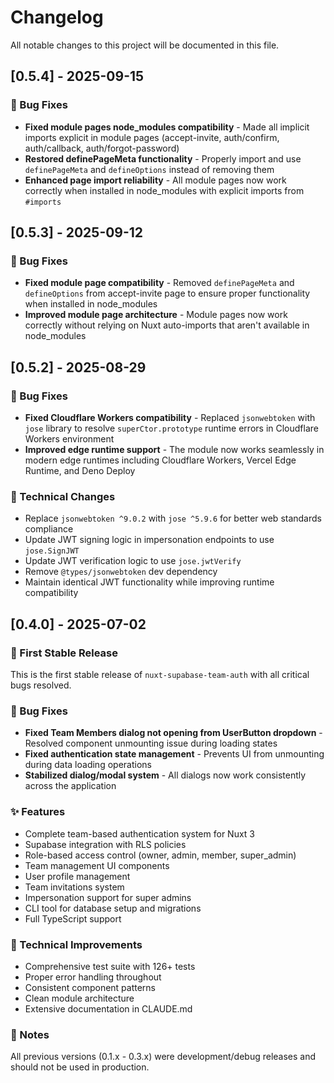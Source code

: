 # Changelog

All notable changes to this project will be documented in this file.

## [0.5.4] - 2025-09-15

### 🐛 Bug Fixes

- **Fixed module pages node_modules compatibility** - Made all implicit imports explicit in module pages (accept-invite, auth/confirm, auth/callback, auth/forgot-password)
- **Restored definePageMeta functionality** - Properly import and use `definePageMeta` and `defineOptions` instead of removing them
- **Enhanced page import reliability** - All module pages now work correctly when installed in node_modules with explicit imports from `#imports`

## [0.5.3] - 2025-09-12

### 🐛 Bug Fixes

- **Fixed module page compatibility** - Removed `definePageMeta` and `defineOptions` from accept-invite page to ensure proper functionality when installed in node_modules
- **Improved module page architecture** - Module pages now work correctly without relying on Nuxt auto-imports that aren't available in node_modules

## [0.5.2] - 2025-08-29

### 🐛 Bug Fixes

- **Fixed Cloudflare Workers compatibility** - Replaced `jsonwebtoken` with `jose` library to resolve `superCtor.prototype` runtime errors in Cloudflare Workers environment
- **Improved edge runtime support** - The module now works seamlessly in modern edge runtimes including Cloudflare Workers, Vercel Edge Runtime, and Deno Deploy

### 🔧 Technical Changes

- Replace `jsonwebtoken ^9.0.2` with `jose ^5.9.6` for better web standards compliance
- Update JWT signing logic in impersonation endpoints to use `jose.SignJWT`
- Update JWT verification logic to use `jose.jwtVerify`
- Remove `@types/jsonwebtoken` dev dependency
- Maintain identical JWT functionality while improving runtime compatibility

## [0.4.0] - 2025-07-02

### 🎉 First Stable Release

This is the first stable release of `nuxt-supabase-team-auth` with all critical bugs resolved.

### 🐛 Bug Fixes

- **Fixed Team Members dialog not opening from UserButton dropdown** - Resolved component unmounting issue during loading states
- **Fixed authentication state management** - Prevents UI from unmounting during data loading operations
- **Stabilized dialog/modal system** - All dialogs now work consistently across the application

### ✨ Features

- Complete team-based authentication system for Nuxt 3
- Supabase integration with RLS policies
- Role-based access control (owner, admin, member, super_admin)
- Team management UI components
- User profile management
- Team invitations system
- Impersonation support for super admins
- CLI tool for database setup and migrations
- Full TypeScript support

### 🔧 Technical Improvements

- Comprehensive test suite with 126+ tests
- Proper error handling throughout
- Consistent component patterns
- Clean module architecture
- Extensive documentation in CLAUDE.md

### 📝 Notes

All previous versions (0.1.x - 0.3.x) were development/debug releases and should not be used in production.